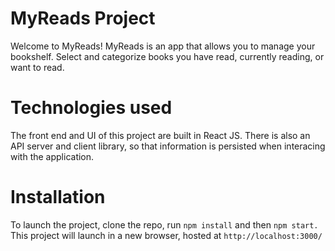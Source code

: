 # MyReads Project 

Welcome to MyReads! MyReads is an app that allows you to manage your bookshelf.
 Select and categorize books you have read, currently reading, or want to read.


# Technologies used 

The front end and UI of this project are built in React JS. There is also an API server and client library, so that information is persisted when interacing with the application. 



# Installation 

To launch the project, clone the repo, run `npm install` and then `npm start.` This project will launch in a new browser, hosted at `http://localhost:3000/`

